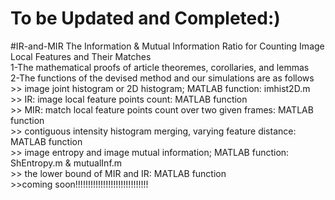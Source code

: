 # To be Updated and Completed:)




#IR-and-MIR
The Information &amp; Mutual Information Ratio for Counting Image Local Features and Their Matches
\
1-The mathematical proofs of article theoremes, corollaries, and lemmas
\
2-The functions of the devised method and our simulations are as follows 
\
\>> image joint histogram or 2D histogram; MATLAB function: imhist2D.m
\
\>> IR: image local feature points count: MATLAB function 
\
\>> MIR: match local feature points count over two given frames: MATLAB function
\
\>> contiguous intensity histogram merging, varying feature distance: MATLAB function
\
\>> image entropy and image mutual information; MATLAB function: ShEntropy.m & mutualInf.m
\
\>> the lower bound of MIR and IR: MATLAB function
\
\>>coming soon!!!!!!!!!!!!!!!!!!!!!!!!!!!!!
